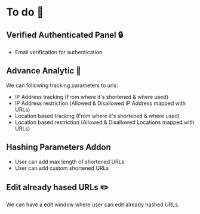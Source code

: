 # To do :pencil:

## Verified Authenticated Panel :lock:
- Email verification for authentication

## Advance Analytic :gem:
We can following tracking parameters to urls:
- IP Address tracking (From where it's shortened & where used)
- IP Address restriction (Allowed & Disallowed IP Address mapped with URLs)
- Location based tracking (From where it's shortened & where used)
- Location based restriction (Allowed & Disallowed Locations mapped with URLs)

## Hashing Parameters Addon
- User can add max length of shortened URLs
- User can add custom shortened URLs

## Edit already hased URLs :pencil2:
We can have a edit window where user can edit already hashed URLs.
